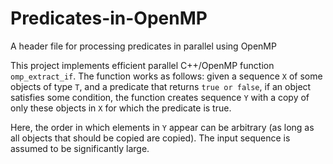 # Predicates-in-OpenMP
A header file for processing predicates in parallel using OpenMP

<p>This project implements efficient parallel C++/OpenMP function <code>omp_extract_if</code>. The function works as follows: given a sequence <code>X</code> of some objects of type <code>T</code>, and a predicate that returns <code>true or false</code>, if an object satisfies some condition, the function creates sequence <code>Y</code> with a copy of only these objects in <code>X</code> for which the predicate is true. 

Here, the order in which elements in <code>Y</code> appear can be arbitrary (as long as all objects that should be copied are copied). The input sequence is assumed to be significantly large.
